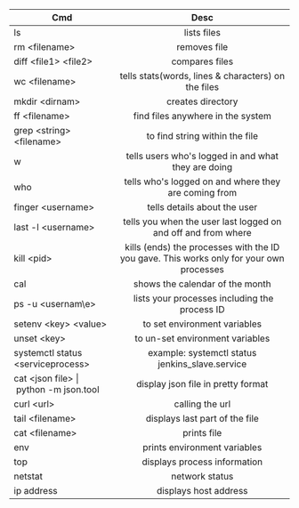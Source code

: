 | Cmd        | Desc|
| ------------- |:-------------:|           
|ls|lists files|
|rm \<filename\>|removes file|
|diff \<file1\> \<file2\>|compares files|
|wc \<filename\> |tells stats(words, lines & characters) on the files|
|mkdir \<dirnam\>|creates directory|pwd|tells where you are|
|ff \<filename\>|find files anywhere in the system|
|grep \<string\> \<filename\>|to find string within the file|
|w|tells users who's logged in and what they are doing|
|who|tells who's logged on and where they are coming from|
|finger \<username\>|tells details about the user|
|last -l \<username\>|tells you when the user last logged on and off and from where|
|kill \<pid\>|kills (ends) the processes with the ID you gave. This works only for your own processes|date|shows the current date and time|
|cal|shows the calendar of the month|
|ps -u \<usernam\e>| lists your processes including the process ID|
|setenv \<key\> \<value\>|to set environment variables|
|unset \<key\>|to un-set environment variables|
|systemctl status \<serviceprocess\>|example: systemctl status jenkins_slave.service|
|cat \<json file\> \| python -m json.tool| display json file in pretty format|
|curl \<url\>|calling the url|
|tail \<filename\>|displays last part of the file|
|cat \<filename\>|prints file|
|env|prints environment variables|
|top|displays process information|
|netstat|network status|
|ip address|displays host address|





